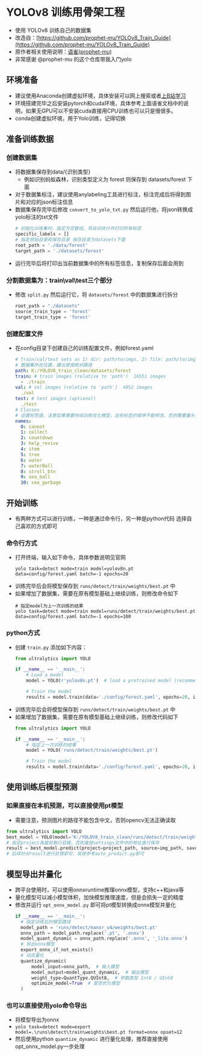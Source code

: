 # YOLOv8 训练用骨架工程

- 使用 YOLOv8 训练自己的数据集
- 改造自：[https://github.com/prophet-mu/YOLOv8_Train_Guide](https://github.com/prophet-mu/YOLOv8_Train_Guide)
- 原作者相关使用说明：[语雀(prophet-mu)](https://www.yuque.com/prophetmu/chenmumu/m3axpi)
- 非常感谢 @prophet-mu 的这个仓库带我入门yolo

## 环境准备

- 建议使用Anaconda创建虚拟环境，具体安装可以网上搜索或者[上B站学习](https://www.bilibili.com/video/BV1V4411A7wG/)
- 环境搭建完毕之后安装pytorch和cuda环境，具体参考上面语雀文档中的说明，如果无GPU可以不安装cuda直接用CPU训练也可以只是慢很多。
- conda创建虚拟环境，用于Yolo训练，记得切换

## 准备训练数据

### 创建数据集

- 将数据集保存到data/{识别类型}
  - 例如识别蚂蚁森林，识别类型定义为 forest 则保存到 datasets/forest 下面 
- 对于数据集标注，建议使用anylabeling工具进行标注，标注完成后将得到图片和对应的json标注信息
- 数据集保存完毕后修改 `convert_to_yolo_txt.py` 然后运行他，将json转换成yolo标注的txt文件
  ```python
  # 初始化训练集时，指定为空数组，将自动统计并打印所有标签
  specific_labels = []
  # 指定原始目录和保存目录 保存目录为datasets下面
  root_path = './data/forest'
  target_path = './datasets/forest'
  ```
- 运行完毕后将打印出当前数据集中的所有标签信息，复制保存后面会用到

### 分割数据集为：train\val\test三个部分

- 修改 `split.py` 然后运行它，将 `datasets/forest` 中的数据集进行拆分
  ```python
  root_path = "./datasets"
  source_train_type = 'forest'
  target_train_type = 'forest'
  ```

### 创建配置文件

- 在config目录下创建自己的训练配置文件，例如forest.yaml
  ```yaml
  # Train/val/test sets as 1) dir: path/to/imgs, 2) file: path/to/imgs.txt, or 3) list: [path/to/imgs1, path/to/imgs2, ..]
  # 数据集所在位置，建议使用绝对路径
  path: K:/YOLOV8_train_clean/datasets/forest
  train: # train images (relative to 'path')  16551 images
    - ./train
  val: # val images (relative to 'path')  4952 images
    ./val
  test: # test images (optional)
    ./test
  # Classes
  # 设置标签值，注意如果需要持续训练优化模型，这些标签的顺序不能修改，否则需要重头开始训练。新增标签可以一直往后增加
  names:
    0: cannot
    1: collect
    2: countdown
    3: help_revive
    4: item
    5: tree
    6: water
    7: waterBall
    8: stroll_btn
    9: sea_ball
    10: sea_garbage
  ```

## 开始训练

- 有两种方式可以进行训练，一种是通过命令行，另一种是python代码 选择自己喜欢的方式即可

### 命令行方式

- 打开终端，输入如下命令，具体参数说明见官网
  ```shell
  yolo task=detect mode=train model=yolov8n.pt data=config/forest.yaml batch=-1 epochs=20
  ```
- 训练完毕后会将模型保存到 `runs/detect/train/weights/best.pt` 中
- 如果增加了数据集，需要在原有模型基础上继续训练，则修改命令如下
  ```shell
  # 指定model为上一次训练的结果
  yolo task=detect mode=train model=runs/detect/train/weights/best.pt data=config/forest.yaml batch=-1 epochs=100
  ```
  
### python方式

- 创建 `train.py` 添加如下内容：
  ```python
  from ultralytics import YOLO
  
  if __name__ == '__main__':
      # Load a model
      model = YOLO(r'yolov8n.pt')  # load a pretrained model (recommended for training)
  
      # Train the model
      results = model.train(data='./config/forest.yaml', epochs=20, imgsz=640, device=0, batch=-1)
  ```
- 训练完毕后会将模型保存到 `runs/detect/train/weights/best.pt` 中
- 如果增加了数据集，需要在原有模型基础上继续训练，则修改代码如下
  ```python
  from ultralytics import YOLO
  
  if __name__ == '__main__':
      # 指定上一次训练的结果
      model = YOLO('runs/detect/train/weights/best.pt')
  
      # Train the model
      results = model.train(data='./config/forest.yaml', epochs=20, imgsz=640, device=0, batch=-1)
  ```
  
## 使用训练后模型预测

### 如果直接在本机预测，可以直接使用pt模型

- 需要注意，预测图片的路径不能包含中文，否则opencv无法正确读取

```python
from ultralytics import YOLO  
best_model = YOLO(model='K:/YOLOV8_train_clean/runs/detect/train/weights/best.pt')
# 指定project為當前執行目錄，否則會按settings文件中的地址進行保存
result = best_model.predict(project=project_path, source=img_path, save=False)
# 后续针对result进行处理即可，具体参考auto_predict.py即可
```

## 模型导出并量化

- 跨平台使用时，可以使用onnxruntime推理onnx模型，支持c++和java等
- 量化模型可以减小模型体积，加快模型推理速度，但是会损失一定的精度
- 修改并运行 `opt_onnx_model.py` 即可将pt模型转换成onnx模型并量化
  ```python
  if __name__ == '__main__':
    # 指定训练后的模型路径
    model_path = 'runs/detect/manor_v4/weights/best.pt'
    onnx_path = model_path.replace('.pt', '.onnx')
    model_quant_dynamic = onnx_path.replace('.onnx', '_lite.onnx')
    # 导出onnx模型
    export_onnx_if_not_exists()
    # 动态量化
    quantize_dynamic(
        model_input=onnx_path,  # 输入模型
        model_output=model_quant_dynamic,  # 输出模型
        weight_type=QuantType.QUInt8,  # 参数类型 Int8 / UInt8
        optimize_model=True  # 是否优化模型
    )
  ```

### 也可以直接使用yolo命令导出

- 将模型导出为onnx
- ```yolo task=detect mode=export model=.\runs\detect\train\weights\best.pt format=onnx opset=12```
- 然后使用python `quantize_dynamic` 进行量化处理，推荐直接使用opt_onnx_model.py一步处理
